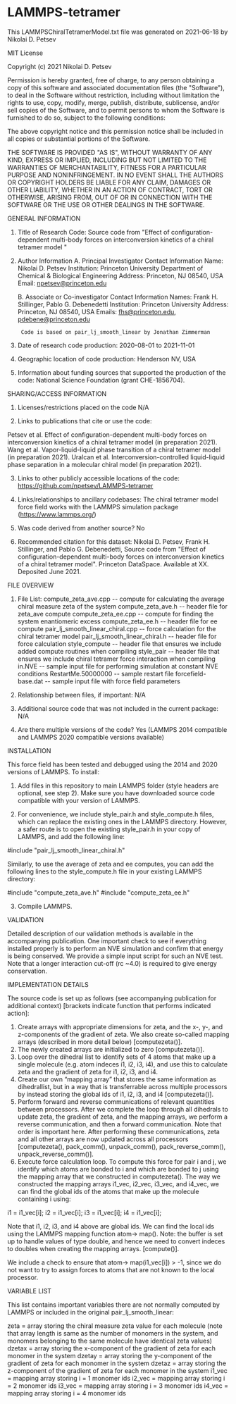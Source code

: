 # LAMMPS-tetramer
This LAMMPSChiralTetramerModel.txt file was generated on 2021-06-18 by Nikolai D. Petsev

MIT License

Copyright (c) 2021 Nikolai D. Petsev

Permission is hereby granted, free of charge, to any person obtaining a copy
of this software and associated documentation files (the "Software"), to deal
in the Software without restriction, including without limitation the rights
to use, copy, modify, merge, publish, distribute, sublicense, and/or sell
copies of the Software, and to permit persons to whom the Software is
furnished to do so, subject to the following conditions:

The above copyright notice and this permission notice shall be included in all
copies or substantial portions of the Software.

THE SOFTWARE IS PROVIDED "AS IS", WITHOUT WARRANTY OF ANY KIND, EXPRESS OR
IMPLIED, INCLUDING BUT NOT LIMITED TO THE WARRANTIES OF MERCHANTABILITY,
FITNESS FOR A PARTICULAR PURPOSE AND NONINFRINGEMENT. IN NO EVENT SHALL THE
AUTHORS OR COPYRIGHT HOLDERS BE LIABLE FOR ANY CLAIM, DAMAGES OR OTHER
LIABILITY, WHETHER IN AN ACTION OF CONTRACT, TORT OR OTHERWISE, ARISING FROM,
OUT OF OR IN CONNECTION WITH THE SOFTWARE OR THE USE OR OTHER DEALINGS IN THE
SOFTWARE.


GENERAL INFORMATION

1. Title of Research Code: Source code from "Effect of configuration-dependent multi-body forces on interconversion kinetics of a chiral tetramer model
"

2. Author Information
	A. Principal Investigator Contact Information
		Name: Nikolai D. Petsev 
		Institution: Princeton University Department of Chemical & Biological Engineering
		Address: Princeton, NJ 08540, USA
		Email: npetsev@princeton.edu

	B. Associate or Co-investigator Contact Information
		Names: Frank H. Stillinger, Pablo G. Debenedetti 
		Institution: Princeton University
		Address: Princeton, NJ 08540, USA
		Emails: fhs@princeton.edu, pdebene@princeton.edu

        Code is based on pair_lj_smooth_linear by Jonathan Zimmerman

3. Date of research code production: 2020-08-01 to 2021-11-01 

4. Geographic location of code production: Henderson NV, USA 

5. Information about funding sources that supported the production of the code: National Science Foundation (grant CHE-1856704).


SHARING/ACCESS INFORMATION

1. Licenses/restrictions placed on the code N/A

2. Links to publications that cite or use the code: 

Petsev et al. Effect of configuration-dependent multi-body forces on interconversion kinetics of a chiral tetramer model
 (in preparation 2021). 
Wang et al. Vapor-liquid-liquid phase transition of a chiral tetramer model (in preparation 2021).
Uralcan et al. Interconversion-controlled liquid-liquid phase separation in a molecular chiral model (in preparation 2021).

3. Links to other publicly accessible locations of the code: https://github.com/npetsev/LAMMPS-tetramer

4. Links/relationships to ancillary codebases: The chiral tetramer model force field works with the LAMMPS simulation package (https://www.lammps.org/)

5. Was code derived from another source? No

6. Recommended citation for this dataset: Nikolai D. Petsev, Frank H. Stillinger, and Pablo G. Debenedetti, Source code from "Effect of configuration-dependent multi-body forces on interconversion kinetics of a chiral tetramer model". Princeton DataSpace. Available at XX. Deposited June 2021.


FILE OVERVIEW

1. File List: 
compute_zeta_ave.cpp -- compute for calculating the average chiral measure zeta of the system
compute_zeta_ave.h -- header file for zeta_ave compute
compute_zeta_ee.cpp -- compute for finding the system enantiomeric excess
compute_zeta_ee.h -- header file for ee compute
pair_lj_smooth_linear_chiral.cpp -- force calculation for the chiral tetramer model
pair_lj_smooth_linear_chiral.h -- header file for force calculation
style_compute -- header file that ensures we include added compute routines when compiling
style_pair -- header file that ensures we include chiral tetramer force interaction when compiling
in.NVE -- sample input file for performing simulation at constant NVE conditions
RestartMe.50000000 -- sample restart file
forcefield-base.dat -- sample input file with force field parameters

2. Relationship between files, if important: N/A 

3. Additional source code that was not included in the current package: N/A

4. Are there multiple versions of the code? Yes (LAMMPS 2014 compatible and LAMMPS 2020 compatible versions available)


INSTALLATION

This force field has been tested and debugged using the 2014 and 2020 versions of LAMMPS. To install:

1. Add files in this repository to main LAMMPS folder (style headers are optional, see step 2). Make sure you have downloaded source code compatible with your version of LAMMPS.

2. For convenience, we include style_pair.h and style_compute.h files, which can replace the existing ones in the LAMMPS directory. However, a safer route is to open the existing style_pair.h in your copy of LAMMPS, and add the following line:

#include "pair_lj_smooth_linear_chiral.h"

Similarly, to use the average of zeta and ee computes, you can add the following lines to the style_compute.h file in your existing LAMMPS directory:

#include "compute_zeta_ave.h" 
#include "compute_zeta_ee.h"

3. Compile LAMMPS.


VALIDATION

Detailed description of our validation methods is available in the accompanying publication. One important check to see if everything installed properly is to perform an NVE simulation and confirm that energy is being conserved. We provide a simple input script for such an NVE test. Note that a longer interaction cut-off (rc ~4.0) is required to give energy conservation.


IMPLEMENTATION DETAILS

The source code is set up as follows (see accompanying publication for additional context) [brackets indicate function that performs indicated action]:

1. Create arrays with appropriate dimensions for zeta, and the x-, y-, and z-components of the gradient of zeta. We also create so-called mapping arrays (described in more detail below) [computezeta()].
2. The newly created arrays are initialized to zero [computezeta()].
3. Loop over the dihedral list to identify sets of 4 atoms that make up a single molecule (e.g. atom indeces i1, i2, i3, i4), and use this to calculate zeta and the gradient of zeta for i1, i2, i3, and i4.
4. Create our own “mapping array” that stores the same information as dihedrallist, but in a way that is transferrable across multiple processors by instead storing the global ids of i1, i2, i3, and i4 [computezeta()].
5. Perform forward and reverse communications of relevant quantities between processors. After we complete the loop through all dihedrals to update zeta, the gradient of zeta, and the mapping arrays, we perform a reverse communication, and then a forward communication. Note that order is important here. After performing these communications, zeta and all other arrays are now updated across all processors [computezeta(), pack_comm(), unpack_comm(), pack_reverse_comm(), unpack_reverse_comm()].
6. Execute force calculation loop. To compute this force for pair i and j, we identify which atoms are bonded to i and which are bonded to j using the mapping array that we constructed in computezeta(). The way we constructed the mapping arrays i1_vec, i2_vec, i3_vec, and i4_vec, we can find the global ids of the atoms that make up the molecule containing i using:

i1 = i1_vec[i]; i2 = i1_vec[i]; i3 = i1_vec[i]; i4 = i1_vec[i];

Note that i1, i2, i3, and i4 above are global ids. We can find the local ids using the LAMMPS mapping function atom-> map(). Note: the buffer is set up to handle values of type double, and hence we need to convert indeces to doubles when creating the mapping arrays. [compute()].

We include a check to ensure that atom-> map(i1_vec[i]) > -1, since we do not want to try to assign forces to atoms that are not known to the local processor.


VARIABLE LIST

This list contains important variables there are not normally computed by LAMMPS or included in the original pair_lj_smooth_linear:

zeta = array storing the chiral measure zeta value for each molecule (note that array length is same as the number of monomers in the system, and monomers belonging to the same molecule have identical zeta values)
dzetax = array storing the x-component of the gradient of zeta for each monomer in the system
dzetay = array storing the y-component of the gradient of zeta for each monomer in the system
dzetaz = array storing the z-component of the gradient of zeta for each monomer in the system
i1_vec = mapping array storing i = 1 monomer ids
i2_vec = mapping array storing i = 2 monomer ids
i3_vec = mapping array storing i = 3 monomer ids
i4_vec = mapping array storing i = 4 monomer ids
